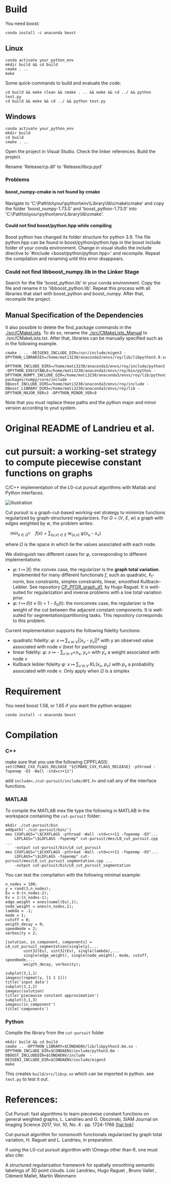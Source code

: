 # Build

You need boost:

```
conda install -c anaconda boost
```

## Linux

```
conda activate your_python_env
mkdir build && cd build
cmake . ..
make
```

Some quick-commands to build and evaluate the code:
```
cd build && make clean && cmake . .. && make && cd ../ && python test.py
cd build && make && cd ../ && python test.py
```

## Windows

```
conda activate your_python_env
mkdir build 
cd build
cmake . ..
```

Open the project in Visual Studio. Check the linker references. Build the project. 

Rename 'Release/cp.dll' to 'Release/libcp.pyd'

### Problems

#### boost_numpy-cmake is not found by cmake

Navigate to 'C:\Path\to\your\python\env\Library\lib\cmake\cmake' and copy the folder 'boost_numpy-1.73.0' and 'boost_python-1.73.0' into 'C:\Path\to\your\python\env\Library\lib\cmake'.

#### Could not find boost/python.hpp while compiling

Boost python has changed its folder structure for python 3.9. The file python.hpp can be found in boost/python/python.hpp in the boost include folder of your conda environment. Change in visual studio the include directive to '#include <boost/python/python.hpp>' and recompile. Repeat the compilation and renaming until this error disappears. 

### Could not find libboost_numpy.lib in the Linker Stage

Search for the file 'boost_python.lib' in your conda environment. Copy the file and rename it to 'libboost_python.lib'. Repeat this process with all libraries that start with boost_python and boost_numpy. After that, recompile the project. 

## Manual Specification of the Dependencies

It also possible to delete the find_package commands in the [./src/CMakeLists](./src/CMakeLists.txt). To do so, rename the [./src/CMakeLists_Manual](./src/CMakeLists_Manual.txt) to ./src/CMakeLists.txt. After that, libraries can be manually specified such as in the following example.
```
cmake . .. -DEIGEN3_INCLUDE_DIR=/usr/include/eigen3 -DPYTHON_LIBRARIES=/home/mati3230/anaconda3/envs/roy/lib/libpython3.9.so -DPYTHON_INCLUDE_DIRS=/home/mati3230/anaconda3/envs/roy/include/python3.9 -DPYTHON_EXECUTABLE=/home/mati3230/anaconda3/envs/roy/bin/python -DPYTHON_NUMPY_INCLUDE_DIR=/home/mati3230/anaconda3/envs/roy/lib/python3.9/site-packages/numpy/core/include -DBoost_INCLUDE_DIRS=/home/mati3230/anaconda3/envs/roy/include -DBoost_LIBRARY_DIRS=/home/mati3230/anaconda3/envs/roy/lib -DPYTHON_MAJOR_VER=3 -DPYTHON_MINOR_VER=9
``` 
Note that you must replace these paths and the python major and minor version according to yout system. 

# Original README of Landrieu et al.

# cut pursuit: a working-set strategy to compute piecewise constant functions on graphs
C/C++ implementation of the L0-cut pursuit algorithms with Matlab and Python interfaces.

![illustration](https://user-images.githubusercontent.com/1902679/34037816-738cf4ba-e18a-11e7-9343-7c27209b27e6.png)

Cut pursuit is a graph-cut-based working-set strategy to minimize functions regularized by graph-structured regularizers.
For _G_ = (_V_, _E_, _w_) a graph with edges weighted by _w_, the problem writes:  

    min<sub>_x_ ∈ _Ω_<sup>_V_</sup></sub>    _f_(_x_) + 
    ∑<sub>(_u_,_v_) ∈ _E_</sub> _w_<sub>(_u_,_v_)</sub>
    _φ_(_x_<sub>_u_</sub> - _x_<sub>_v_</sub>)  

where _Ω_ is the space in which lie the values associated with each node.  

We distinguish two different cases for _φ_, corresponding to different implementations:  
- _φ_: _t_ ↦ |_t_|: the convex case, the regularizer is the __graph total variation__.
Implemented for many different functionals _f_, such as quadratic, ℓ<sub>1</sub>-norm, box constraints, simplex constraints, linear, smoothed Kullback–Leibler.
See repository [CP_PFDR_graph_d1](https://github.com/1a7r0ch3/CP_PFDR_graph_d1), by Hugo Raguet. It is well-suited for regularization and inverse problems with a low total variation prior.
- _φ_: _t_ ↦ _δ_(_t_ ≠ 0) = 1 - _δ_<sub>0</sub>(t): the nonconvex case, the regularizer is the weight of the cut between the adjacent constant components. It is well-suited for segmentation/partitioning tasks. This repository corresponds to this problem.

 Current implementation supports the following fidelity functions:

- quadratic fidelity: _φ_: _x_ ↦ ∑<sub>_v_ in _V_</sub>||_x_<sub>_v_</sub> - _y_<sub>_v_</sub>||² with y an observed value associated with node _v_ (best for partitioning)
- linear fidelity: _φ_: _x_ ↦ - ∑<sub>_v_ in _V_</sub><_x_<sub>_v_</sub>, _y_<sub>_v_</sub>> with _y_<sub>_v_</sub> a weight associated with node _v_
- Kullback leibler fidelity _φ_: _x_ ↦ ∑<sub>_v_ in _V_</sub> KL(_x_<sub>_v_</sub>, _p_<sub>_v_</sub>) with _p_<sub>_v_</sub> a probability associated with node _v_. Only apply when _Ω_ is a simplex 

# Requirement

You need boost 1.58, or 1.65 if you want the python wrapper.

```conda install -c anaconda boost```

# Compilation

### C++
make sure that you use the following CPPFLAGS: 
```set(CMAKE_CXX_FLAGS_RELEASE "${CMAKE_CXX_FLAGS_RELEASE} -pthread -fopenmp -O3 -Wall -std=c++11")```

add ```include<./cut-pursuit/include/API.h>``` and call any of the interface functions.

### MATLAB
To compile the MATLAB mex file type the following in MATLAB in the workspace containing the ```cut-pursuit``` folder:

```
mkdir ./cut-pursuit/bin
addpath('./cut-pursuit/bin/')
mex CXXFLAGS="\$CXXFLAGS -pthread -Wall -std=c++11 -fopenmp -O3"...
    LDFLAGS="\$LDFLAGS -fopenmp" cut-pursuit/mex/L0_cut_pursuit.cpp ...
    -output cut-pursuit/bin/L0_cut_pursuit
mex CXXFLAGS="\$CXXFLAGS -pthread -Wall -std=c++11 -fopenmp -O3"...
    LDFLAGS="\$LDFLAGS -fopenmp" cut-pursuit/mex/L0_cut_pursuit_segmentation.cpp ...
    -output cut-pursuit/bin/L0_cut_pursuit_segmentation
```

You can test the compilation with the following minimal example:

```
n_nodes = 100;
y = rand(3,n_nodes);
Eu = 0:(n_nodes-2);
Ev = 1:(n_nodes-1);
edge_weight = ones(numel(Eu),1);
node_weight = ones(n_nodes,1);
lambda = .1;
mode = 1;
cutoff = 0;
weigth_decay = 0;
speedmode = 2;
verbosity = 2;

[solution, in_component, components] = L0_cut_pursuit_segmentation(single(y),...
        uint32(Eu), uint32(Ev), single(lambda),...
        single(edge_weight), single(node_weight), mode, cutoff, speedmode,...
        weigth_decay, verbosity);

subplot(3,1,1)
imagesc(repmat(y, [1 1 1]))
title('input data')
subplot(3,1,2)
imagesc(solution)
title('piecewise constant approximation')
subplot(3,1,3)
imagesc(in_component')
title('components')

```

### Python
Compile the library from the ```cut-pursuit``` folder
```
mkdir build && cd build
cmake .. -DPYTHON_LIBRARY=$CONDAENV/lib/libpython3.6m.so -DPYTHON_INCLUDE_DIR=$CONDAENV/include/python3.6m -DBOOST_INCLUDEDIR=$CONDAENV/include  -DEIGEN3_INCLUDE_DIR=$CONDAENV/include/eigen3
make
```
This creates ```build/src/libcp.so``` which can be imported in python. see ```test.py``` to test it out.

# References:
Cut Pursuit: fast algorithms to learn piecewise constant functions on general weighted graphs,
L. Landrieu and G. Obozinski, SIAM Journal on Imaging Science 2017, Vol. 10, No. 4 : pp. 1724-1766
[[hal link]](https://hal.archives-ouvertes.fr/hal-01306779)

Cut-pursuit algorithm for nonsmooth functionals regularized by graph total variation, H. Raguet and L. Landrieu, in preparation. 

if using the L0-cut pursuit algorithm with \Omega other than R, one must also cite:

A structured regularization framework for spatially smoothing semantic labelings of 3D point clouds. Loic Landrieu, Hugo Raguet , Bruno Vallet , Clément Mallet, Martin Weinmann
